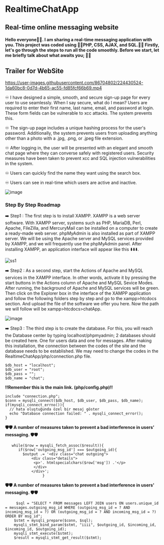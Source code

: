 # RealtimeChatApp

<h2>Real-time online messaging website</h2>
<h4>Hello everyone👋👋. I am sharing a real-time messaging application with you. This project was coded using <strong>👨‍💻PHP, CSS, AJAX, and SQL.👨‍💻</strong> Firstly, let's go through the steps to run all the code smoothly. Before we start, let me briefly talk about what awaits you; 🦾🦾 </h4>
<h2>Trailer for WebSite</h2>

https://user-images.githubusercontent.com/86704802/224430524-1da60bc8-0d7d-4b65-ac55-fd85fcf66b69.mp4

<p>♾ I have designed a simple, smooth, and secure sign-up page for every user to use seamlessly. When I say secure, what do I mean? Users are required to enter their first name, last name, email, and password at login. These form fields can be vulnerable to xcc attacks. The system prevents this.</p>

<p>♾ The sign-up page includes a unique hashing process for the user's password. Additionally, the system prevents users from uploading anything other than a photo with a .jpg, .png, or .jpeg file extension.</p>

♾ After logging in, the user will be presented with an elegant and smooth chat page where they can converse safely with registered users. Security measures have been taken to prevent xcc and SQL injection vulnerabilities in the system.

♾ Users can quickly find the name they want using the search box.

♾ Users can see in real-time which users are active and inactive.

![image](https://user-images.githubusercontent.com/86704802/225591926-a31bc871-be16-429a-9489-54898dd7e861.png)



<h3>Step By Step Roadmap</h3>
<p>➡️ Step1 : The first step is to install XAMPP. XAMPP is a web server software. With XAMPP server, systems such as PHP, MariaDB, Perl, Apache, FileZilla, and MercuryMail can be installed on a computer to create a ready-made web server. phpMyAdmin is also installed as part of XAMPP server. We will be using the Apache server and MySQL services provided by XAMPP, and we will frequently use the phpMyAdmin panel. After installing XAMPP, an application interface will appear like this ⬇️⬇️⬇️.</p>

![ss1](https://user-images.githubusercontent.com/86704802/224431159-8f878b48-a986-4bf2-85cc-8b8e47391c0a.jpg)

<p>➡️ Step2 : As a second step, start the Actions of Apache and MySQL services in the XAMPP interface. In other words, activate it by pressing the start buttons in the Actions column of Apache and MySQL Sevice Modes. After running, the background of Apache and MySQL services will be green. Then click on the Explorer box in the interface of the XAMPP application and follow the following folders step by step and go to the xampp>htcdocs section. And upload the file of the software we offer you here. Now the path we will follow will be xampp>htcdocs>chatApp.</p>


![image](https://user-images.githubusercontent.com/86704802/224433014-94538b57-c18c-4110-a133-241fe65088c6.png)

<p>➡️ Step3 : The third step is to create the database. For this, you will reach the Database center by typing localhost/phpmyadmin; 2 databases should be created here. One for users data and one for messages. After making this installation, the connection between the codes of the site and the database needs to be established. We may need to change the codes in the RealtimeChatApp/php/connection.php file. </p>

    $db_host = "localhost";
    $db_user = "root";
    $db_pass = "";
    $db_name = "chat";

<p><strong>‼️Remember this is the main link. (php/config.php)‼️</strong></p>

    include "connection.php";
    $conn = mysqli_connect($db_host, $db_user, $db_pass, $db_name);
    if(mysqli_connect_errno()){
      // hata oluştuğunda özel bir mesaj göster
      echo "Database connection failed: " . mysqli_connect_error();
    }

<p><strong>🛡️🛡️ A number of measures taken to prevent a bad interference in users' messaging. 🛡️🛡️</strong></p>
            
       while($row = mysqli_fetch_assoc($result)){
          if($row['outgoing_msg_id'] === $outgoing_id){
            $output .= '<div class="chat outgoing">
                <div class="details">
                 <p>'. htmlspecialchars($row['msg']) .'</p>
                 </div>
                </div>';
                     }
                     
<p><strong>🛡️🛡️ A number of measures taken to prevent a bad interference in users' messaging. 🛡️🛡️</strong></p>

         $sql = "SELECT * FROM messages LEFT JOIN users ON users.unique_id = messages.outgoing_msg_id WHERE (outgoing_msg_id = ? AND incoming_msg_id = ?) OR (outgoing_msg_id = ? AND incoming_msg_id = ?) ORDER BY msg_id";
        $stmt = mysqli_prepare($conn, $sql);
        mysqli_stmt_bind_param($stmt, "iiii", $outgoing_id, $incoming_id, $incoming_id, $outgoing_id);
        mysqli_stmt_execute($stmt);
        $result = mysqli_stmt_get_result($stmt);



